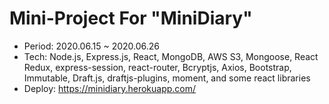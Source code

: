 Mini-Project For "MiniDiary"
==========

- Period: 2020.06.15 ~ 2020.06.26
- Tech: Node.js, Express.js, React, MongoDB, AWS S3, Mongoose, React Redux, express-session, react-router, Bcryptjs, Axios, Bootstrap, Immutable, Draft.js, draftjs-plugins, moment, and some react libraries
- Deploy: https://minidiary.herokuapp.com/

